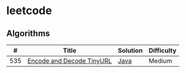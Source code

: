 # leetcode

## Algorithms
|  #  | Title           |  Solution       | Difficulty    | 
|-----|---------------- | --------------- | ------------- |
535 | [Encode and Decode TinyURL](https://leetcode.com/problems/encode-and-decode-tinyurl/) | [Java](./Java/EncodeAndDecodeTinyURL.java) | Medium         |||
